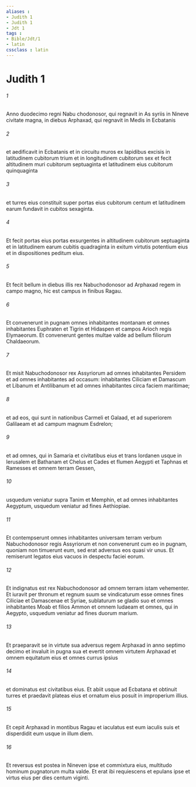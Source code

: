 ```yaml
---
aliases : 
- Judith 1
- Judith 1
- Jdt 1
tags : 
- Bible/Jdt/1
- latin
cssclass : latin
---
```


# Judith 1

###### 1
Anno duodecimo regni Nabu chodonosor, qui regnavit in As syriis in Nineve civitate magna, in diebus Arphaxad, qui regnavit in Medis in Ecbatanis 
###### 2
et aedificavit in Ecbatanis et in circuitu muros ex lapidibus excisis in latitudinem cubitorum trium et in longitudinem cubitorum sex et fecit altitudinem muri cubitorum septuaginta et latitudinem eius cubitorum quinquaginta 
###### 3
et turres eius constituit super portas eius cubitorum centum et latitudinem earum fundavit in cubitos sexaginta. 
###### 4
Et fecit portas eius portas exsurgentes in altitudinem cubitorum septuaginta et in latitudinem earum cubitis quadraginta in exitum virtutis potentium eius et in dispositiones peditum eius. 
###### 5
Et fecit bellum in diebus illis rex Nabuchodonosor ad Arphaxad regem in campo magno, hic est campus in finibus Ragau. 
###### 6
Et convenerunt in pugnam omnes inhabitantes montanam et omnes inhabitantes Euphraten et Tigrin et Hidaspen et campos Arioch regis Elymaeorum. Et convenerunt gentes multae valde ad bellum filiorum Chaldaeorum. 
###### 7
Et misit Nabuchodonosor rex Assyriorum ad omnes inhabitantes Persidem et ad omnes inhabitantes ad occasum: inhabitantes Ciliciam et Damascum et Libanum et Antilibanum et ad omnes inhabitantes circa faciem maritimae; 
###### 8
et ad eos, qui sunt in nationibus Carmeli et Galaad, et ad superiorem Galilaeam et ad campum magnum Esdrelon; 
###### 9
et ad omnes, qui in Samaria et civitatibus eius et trans Iordanen usque in Ierusalem et Bathanam et Chelus et Cades et flumen Aegypti et Taphnas et Ramesses et omnem terram Gessen, 
###### 10
usquedum veniatur supra Tanim et Memphin, et ad omnes inhabitantes Aegyptum, usquedum veniatur ad fines Aethiopiae. 
###### 11
Et contempserunt omnes inhabitantes universam terram verbum Nabuchodonosor regis Assyriorum et non convenerunt cum eo in pugnam, quoniam non timuerunt eum, sed erat adversus eos quasi vir unus. Et remiserunt legatos eius vacuos in despectu faciei eorum. 
###### 12
Et indignatus est rex Nabuchodonosor ad omnem terram istam vehementer. Et iuravit per thronum et regnum suum se vindicaturum esse omnes fines Ciliciae et Damascenae et Syriae, sublaturum se gladio suo et omnes inhabitantes Moab et filios Ammon et omnem Iudaeam et omnes, qui in Aegypto, usquedum veniatur ad fines duorum marium. 
###### 13
Et praeparavit se in virtute sua adversus regem Arphaxad in anno septimo decimo et invaluit in pugna sua et evertit omnem virtutem Arphaxad et omnem equitatum eius et omnes currus ipsius 
###### 14
et dominatus est civitatibus eius. Et abiit usque ad Ecbatana et obtinuit turres et praedavit plateas eius et ornatum eius posuit in improperium illius. 
###### 15
Et cepit Arphaxad in montibus Ragau et iaculatus est eum iaculis suis et disperdidit eum usque in illum diem. 
###### 16
Et reversus est postea in Nineven ipse et commixtura eius, multitudo hominum pugnatorum multa valde. Et erat ibi requiescens et epulans ipse et virtus eius per dies centum viginti.
